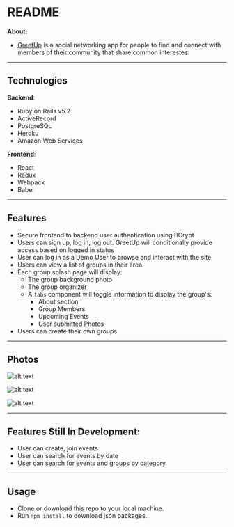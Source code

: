 # README

**About:**
 * [GreetUp](https://greet-up.herokuapp.com/#/) is a social networking app for people to find and connect with members of their community that share common interestes.

***

## Technologies

**Backend**:
 * Ruby on Rails v5.2
 * ActiveRecord
 * PostgreSQL
 * Heroku
 * Amazon Web Services

**Frontend**:
* React
* Redux
* Webpack
* Babel

***

## Features

 * Secure frontend to backend user authentication using BCrypt
 * Users can sign up, log in, log out. GreetUp will conditionally provide access based on logged in status
 * User can log in as a Demo User to browse and interact with the site
 * Users can view a list of groups in their area.
 * Each group splash page will display:
   * The group background photo
   * The group organizer
   * A `tabs` component will toggle information to display the group's:
     * About section
     * Group Members
     * Upcoming Events
     * User submitted Photos
 * Users can create their own groups

***
## Photos
![alt text](https://greet-up-seeds.s3-us-west-1.amazonaws.com/readme/homepage.png)

![alt text](https://greet-up-seeds.s3-us-west-1.amazonaws.com/readme/group_about.png)

![alt text](https://greet-up-seeds.s3-us-west-1.amazonaws.com/readme/group_events.png)

***


## Features Still In Development:
* User can create, join events
* User can search for events by date
* User can search for events and groups by category

***
## Usage
 * Clone or download this repo to your local machine.
 * Run `npm install` to download json packages.

